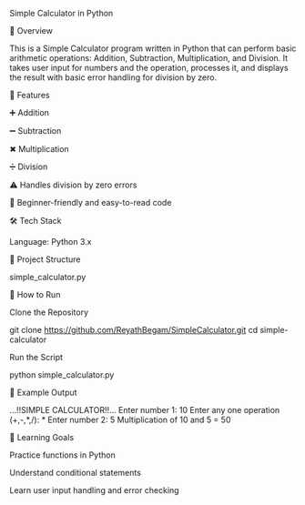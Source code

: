 Simple Calculator in Python

📌 Overview

This is a Simple Calculator program written in Python that can perform basic arithmetic operations: Addition, Subtraction, Multiplication, and Division.
It takes user input for numbers and the operation, processes it, and displays the result with basic error handling for division by zero.

🚀 Features

➕ Addition

➖ Subtraction

✖ Multiplication

➗ Division

⚠ Handles division by zero errors

📜 Beginner-friendly and easy-to-read code

🛠 Tech Stack

Language: Python 3.x

📂 Project Structure

simple_calculator.py

📜 How to Run

Clone the Repository

git clone https://github.com/ReyathBegam/SimpleCalculator.git
cd simple-calculator

Run the Script

python simple_calculator.py

📌 Example Output

...!!SIMPLE CALCULATOR!!...
Enter number 1: 10
Enter any one operation (+,-,*,/): *
Enter number 2: 5
Multiplication of 10 and 5 = 50

🎯 Learning Goals

Practice functions in Python

Understand conditional statements

Learn user input handling and error checking


